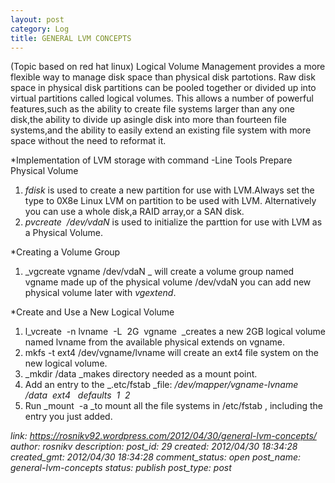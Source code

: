 ```yaml
---
layout: post
category: Log
title: GENERAL LVM CONCEPTS
---
```


(Topic based on red hat linux) Logical Volume Management provides a more flexible way to manage disk space than physical disk partotions. 
Raw disk space in physical disk partitions can be pooled together or divided up into virtual partitions called logical volumes. 
This allows a number of powerful features,such as the ability to create file systems larger than any one disk,the ability to divide up asingle disk into more than fourteen file systems,and the ability to easily extend an existing file system with more space without the need to reformat it. 

*Implementation of LVM storage with command -Line Tools Prepare Physical Volume 

1. _fdisk_ is used to create a new partition for use with LVM.Always set the type to 0X8e Linux LVM on partition to be used with LVM. Alternatively you can use a whole disk,a RAID array,or a SAN disk. 
2. _pvcreate  /dev/vdaN_ is used to initialize the parttion for use with LVM as a Physical Volume. 

*Creating a Volume Group 
1. _vgcreate vgname /dev/vdaN _ will create a volume group named vgname made up of the physical volume /dev/vdaN you can add new physical volume later with _vgextend_. 

*Create and Use a New Logical Volume 
1. l_vcreate  -n lvname  -L  2G  vgname  _creates a new 2GB logical volume named lvname from the available physical extends on vgname. 
2. mkfs -t ext4 /dev/vgname/lvname will create an ext4 file system on the new logical volume. 
3. _mkdir /data _makes directory needed as a mount point. 
4. Add an entry to the _.etc/fstab _file: _/dev/mapper/vgname-lvname   /data  ext4   defaults  1  2_ 
5. Run _mount  -a _to mount all the file systems in /etc/fstab , including the entry you just added.

*link: https://rosnikv92.wordpress.com/2012/04/30/general-lvm-concepts/
author: rosnikv
description: 
post_id: 29
created: 2012/04/30 18:34:28
created_gmt: 2012/04/30 18:34:28
comment_status: open
post_name: general-lvm-concepts
status: publish
post_type: post*
